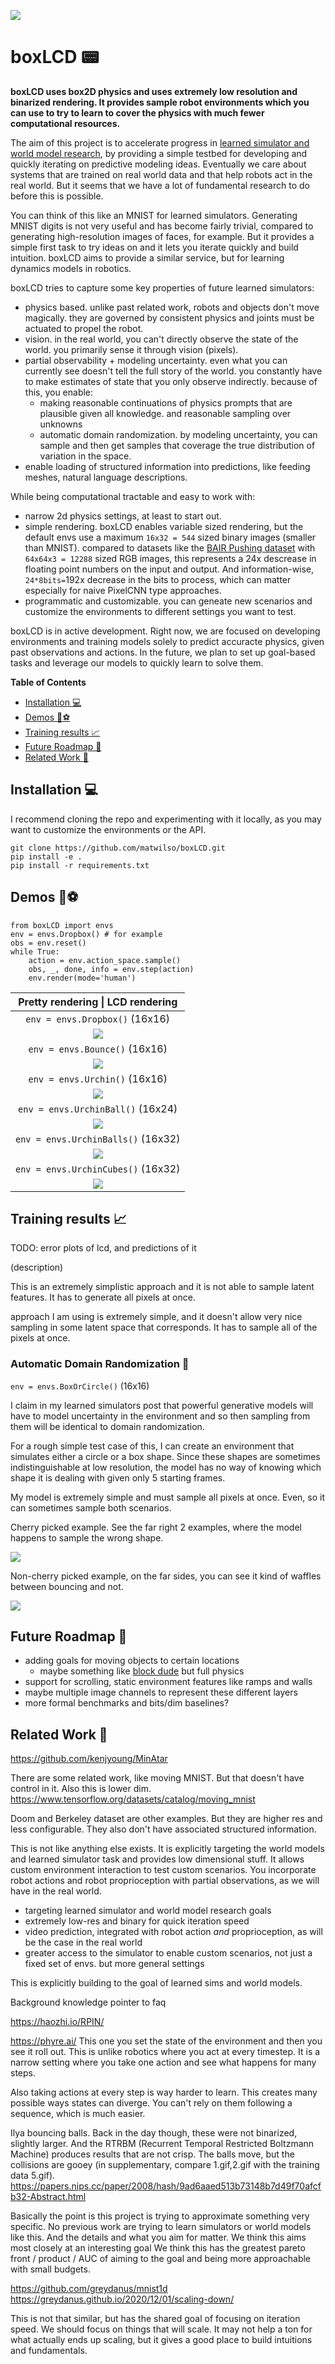 ![](./assets/sideside.png)

boxLCD 📟
=================
**boxLCD uses box2D physics and uses extremely low resolution and binarized rendering. It provides sample robot environments which you can use to try to learn to cover the physics with much fewer computational resources.**

The aim of this project is to accelerate progress in [learned simulator and world model research](https://matwilso.github.io/robot-learning/future/),
by providing a simple testbed for developing and quickly iterating on predictive modeling ideas.
Eventually we care about systems that are trained on real world data and that help robots act in the real world.
But it seems that we have a lot of fundamental research to do before this is possible.

You can think of this like an MNIST for learned simulators.
Generating MNIST digits is not very useful and has become fairly trivial, compared to generating high-resolution images of faces, for example.
But it provides a simple first task to try ideas on and it lets you iterate quickly and build intuition.
boxLCD aims to provide a similar service, but for learning dynamics models in robotics.

boxLCD tries to capture some key properties of future learned simulators:
- physics based. unlike past related work, robots and objects don't move magically. they are governed by consistent physics and joints must be actuated to propel the robot.
- vision. in the real world, you can't directly observe the state of the world. you primarily sense it through vision (pixels).
- partial observability + modeling uncertainty. even what you can currently see doesn't tell the full story of the world. you constantly have to make estimates of state that you only observe indirectly. because of this, you enable:
  - making reasonable continuations of physics prompts that are plausible given all knowledge. and reasonable sampling over unknowns
  - automatic domain randomization. by modeling uncertainty, you can sample and then get samples that coverage the true distribution of variation in the space.
- enable loading of structured information into predictions, like feeding meshes, natural language descriptions. 

While being computational tractable and easy to work with:
- narrow 2d physics settings, at least to start out.
- simple rendering. boxLCD enables variable sized rendering, but the default envs use a maximum `16x32 = 544` sized binary images (smaller than MNIST). compared to datasets like the [BAIR Pushing dataset](https://www.tensorflow.org/datasets/catalog/bair_robot_pushing_small) with `64x64x3 = 12288` sized RGB images, this represents a 24x descrease in floating point numbers on the input and output. And information-wise, `24*8bits=`192x decrease in the bits to process, which can matter especially for naive PixelCNN type approaches.
- programmatic and customizable. you can geneate new scenarios and customize the environments to different settings you want to test.

boxLCD is in active development.
Right now, we are focused on developing environments and training models solely to predict accuracte physics, given past observations and actions.
In the future, we plan to set up goal-based tasks and leverage our models to quickly learn to solve them.


**Table of Contents**
- [Installation ‍💻](#installation-)
- [Demos 🦀⚽](#demos-)
- [Training results 📈](#training-results-)
- [Future Roadmap 🧭](#future-roadmap-)
- [Related Work 📝](#related-work-)

## Installation ‍💻

I recommend cloning the repo and experimenting with it locally, as you may want to customize the environments or the API.

```
git clone https://github.com/matwilso/boxLCD.git
pip install -e .
pip install -r requirements.txt
```

## Demos 🦀⚽

```
from boxLCD import envs
env = envs.Dropbox() # for example
obs = env.reset()
while True:
    action = env.action_space.sample()
    obs, _, done, info = env.step(action)
    env.render(mode='human')
```

Pretty rendering &#124; LCD rendering |  
:-------------------------:|
`env = envs.Dropbox()` (16x16) | 
![](./assets/demos/dropbox.gif)  |  
`env = envs.Bounce()` (16x16) | 
![](./assets/demos/bounce.gif)  |  
`env = envs.Urchin()` (16x16) | 
![](./assets/demos/urchin.gif)  |  
`env = envs.UrchinBall()` (16x24) | 
![](./assets/demos/urchin_ball.gif)  |  
`env = envs.UrchinBalls()` (16x32) | 
![](./assets/demos/urchin_balls.gif)  |  
`env = envs.UrchinCubes()` (16x32) | 
![](./assets/demos/urchin_cubes.gif)  |  


## Training results 📈
TODO: error plots of lcd, and predictions of it

(description)

This is an extremely simplistic approach and it is not able to sample latent features.
It has to generate all pixels at once.

 approach I am using is extremely simple, and it doesn't allow
very nice sampling in some latent space that corresponds. It has to sample all of the pixels
at once. 

### Automatic Domain Randomization 🎲
`env = envs.BoxOrCircle()` (16x16) 

I claim in my learned simulators post that powerful generative models will have to
model uncertainty in the environment and so then sampling from them will be identical to domain randomization.

For a rough simple test case of this, I can create an environment that simulates either a circle
or a box shape. Since these shapes are sometimes indistinguishable at low resolution, the model has no
way of knowing which shape it is dealing with given only 5 starting frames.

My model is extremely simple and must sample all pixels at once.
Even, so it can sometimes sample both scenarios.

Cherry picked example. See the far right 2 examples, where the model happens to sample the wrong shape.

![](./assets/demos/domrand_good.gif) 

Non-cherry picked example, on the far sides, you can see it kind of waffles between bouncing and not.

![](./assets/demos/domrand_bad.gif) 

## Future Roadmap 🧭
- adding goals for moving objects to certain locations
  - maybe something like [block dude](https://www.calculatorti.com/ti-games/ti-83-plus-ti-84-plus/mirageos/block-dude/) but full physics
- support for scrolling, static environment features like ramps and walls
- maybe multiple image channels to represent these different layers 
- more formal benchmarks and bits/dim baselines?

## Related Work 📝

https://github.com/kenjyoung/MinAtar

There are some related work, like moving MNIST. But that doesn't have control in it. Also this is lower dim.
https://www.tensorflow.org/datasets/catalog/moving_mnist

Doom and Berkeley dataset are other examples. But they are higher res and less configurable.
They also don't have associated structured information.

This is not like anything else exists. It is explicitly targeting the world models
and learned simulator task and provides low dimensional stuff. It allows custom environment interaction
to test custom scenarios. You incorporate robot actions and robot proprioception with partial observations,
as we will have in the real world.

- targeting learned simulator and world model research goals
- extremely low-res and binary for quick iteration speed
- video prediction, integrated with robot action *and* proprioception, as will be the case in the real world
- greater access to the simulator to enable custom scenarios, not just a fixed set of envs. but more general settings

This is explicitly building to the goal of learned sims and world models.

Background knowledge pointer to faq


https://haozhi.io/RPIN/

https://phyre.ai/
This one you set the state of the environment and then you see it roll out.
This is unlike robotics where you act at every timestep.
It is a narrow setting where you take one action and see what happens for many steps.

Also taking actions at every step is way harder to learn.
This creates many possible ways states can diverge. You can't rely
on them following a sequence, which is much easier.

Ilya bouncing balls. Back in the day though, these were not binarized, slightly larger.
And the RTRBM (Recurrent Temporal Restricted Boltzmann Machine) produces results that are not crisp.
The balls move, but the collisions are gooey (in supplementary, compare 1.gif,2.gif with the training data 5.gif).
https://papers.nips.cc/paper/2008/hash/9ad6aaed513b73148b7d49f70afcfb32-Abstract.html

Basically the point is this project is trying to approximate something very specific.
No previous work are trying to learn simulators or world models like this.
And the details and what you aim for matter. 
We think this aims most closely at an interesting goal
We think this has the greatest pareto front / product / AUC of aiming to the goal and being more approachable with small budgets.



https://github.com/greydanus/mnist1d
https://greydanus.github.io/2020/12/01/scaling-down/

This is not that similar, but has the shared goal of focusing on iteration speed.
We should focus on things that will scale. It may not help a ton for what actually ends
up scaling, but it gives a good place to build intuitions and fundamentals.

